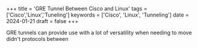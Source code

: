 +++
title = 'GRE Tunnel Between Cisco and Linux'
tags = ['Cisco','Linux','Tuneling']
keywords = ['Cisco', 'Linux', 'Tunneling']
date  = 2024-01-21
draft = false
+++

GRE tunnels can provide use with a lot of versatility when needing to move didn't protocols between
